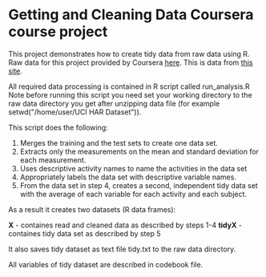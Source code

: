 # Getting and Cleaning Data Coursera course project

This project demonstrates how to create tidy data from raw data using R.
Raw data for this project provided by Coursera [here](https://d396qusza40orc.cloudfront.net/getdata%2Fprojectfiles%2FUCI%20HAR%20Dataset.zip). This is data from [this site](http://archive.ics.uci.edu/ml/datasets/Human+Activity+Recognition+Using+Smartphones).


All required data processing is contained in R script called run_analysis.R Note before running this script you need set your working directory to the raw data directory you get after unzipping data file (for example setwd("/home/user/UCI HAR Dataset")).


This script does the following:

  1. Merges the training and the test sets to create one data set.
  2. Extracts only the measurements on the mean and standard deviation for each measurement. 
  3. Uses descriptive activity names to name the activities in the data set
  4. Appropriately labels the data set with descriptive variable names. 
  5. From the data set in step 4, creates a second, independent tidy data set with the average of each variable for each activity and each subject.

As a result it creates two datasets (R data frames):

  **X** - containes read and cleaned data as described by steps 1-4
  **tidyX** - containes tidy data set as described by step 5

It also saves tidy dataset as text file tidy.txt to the raw data directory.

All variables of tidy dataset are described in codebook file.